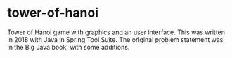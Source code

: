 # tower-of-hanoi
Tower of Hanoi game with graphics and an user interface.
This was written in 2018 with Java in Spring Tool Suite. The original problem statement was in the Big Java book, with some additions.
